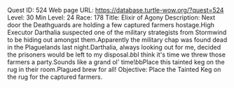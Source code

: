 Quest ID: 524
Web page URL: https://database.turtle-wow.org/?quest=524
Level: 30
Min Level: 24
Race: 178
Title: Elixir of Agony
Description: Next door the Deathguards are holding a few captured farmers hostage.High Executor Darthalia suspected one of the military strategists from Stormwind to be hiding out amongst them.Apparently the military chap was found dead in the Plaguelands last night.Darthalia, always looking out for me, decided the prisoners would be left to my disposal.$b$bI think it's time we threw those farmers a party.Sounds like a grand ol' time!$b$bPlace this tainted keg on the rug in their room.Plagued brew for all!
Objective: Place the Tainted Keg on the rug for the captured farmers.
